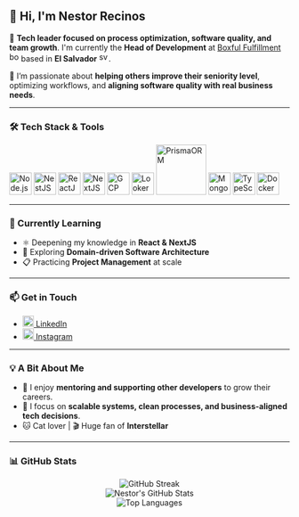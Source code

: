 <!--v2-->
## 👋 Hi, I'm Nestor Recinos

🎯 **Tech leader focused on process optimization, software quality, and team growth**. I'm currently the **Head of Development** at [Boxful Fulfillment](https://boxful.com) <img src='https://media.licdn.com/dms/image/D4E0BAQERfDu5UlfS_A/company-logo_200_200/0/1697143892149/boxful_latam_logo?e=2147483647&v=beta&t=jD0usBPCj6_VX8xKvPsMjYz8CE8uJDLMjEXx-eBBHqI' alt='boxful_logo' width='17px'> based in **El Salvador** <img src='https://cdn-icons-png.flaticon.com/512/299/299933.png' alt='sv_flag' width='17px'>.

🚀 I’m passionate about **helping others improve their seniority level**, optimizing workflows, and **aligning software quality with real business needs**.

---

### 🛠️ Tech Stack & Tools

<p align="left">
  <img src="https://cdn.jsdelivr.net/gh/devicons/devicon/icons/nodejs/nodejs-original.svg" width="40" alt="Node.js" />
  <img src="https://nestjs.com/img/logo-small.svg" width="40" alt="NestJS" />
  <img src="https://cdn.jsdelivr.net/gh/devicons/devicon/icons/react/react-original.svg" width="40" alt="ReactJS" />
  <img src="https://cdn.jsdelivr.net/gh/devicons/devicon/icons/nextjs/nextjs-original.svg" width="40" alt="NextJS" />
  <img src="https://cdn.jsdelivr.net/gh/devicons/devicon/icons/googlecloud/googlecloud-original.svg" width="40" alt="GCP" />
  <img src="https://oredata.com/wp-content/uploads/2025/02/looker-icon.png" width="40" alt="Looker" />
  <img src="https://prismalens.vercel.app/header/logo-dark.svg" width="90" alt="PrismaORM" />
  <img src="https://cdn.jsdelivr.net/gh/devicons/devicon/icons/mongodb/mongodb-original.svg" width="40" alt="MongoDB" />
  <img src="https://cdn.jsdelivr.net/gh/devicons/devicon/icons/typescript/typescript-original.svg" width="40" alt="TypeScript" />
  <img src="https://cdn.iconscout.com/icon/free/png-256/free-docker-logo-icon-download-in-svg-png-gif-file-formats--brand-development-tools-pack-logos-icons-226091.png?f=webp" width="40" alt="Docker">
</p>

---

### 🧠 Currently Learning

- ⚛️ Deepening my knowledge in **React & NextJS**
- 🧩 Exploring **Domain-driven Software Architecture**
- 📋 Practicing **Project Management** at scale

---

### 📫 Get in Touch

- [<img src='https://cdn-icons-png.flaticon.com/512/174/174857.png' width='20px'> LinkedIn](https://www.linkedin.com/in/nrecinosdev/)
- [<img src='http://assets.stickpng.com/images/580b57fcd9996e24bc43c521.png' width='20px'> Instagram](https://www.instagram.com/nrecinos.dev/)

---

### 💡 A Bit About Me

- 👥 I enjoy **mentoring and supporting other developers** to grow their careers.
- 🧠 I focus on **scalable systems, clean processes, and business-aligned tech decisions**.
- 🐱 Cat lover | 🎬 Huge fan of **Interstellar**

---

### 📊 GitHub Stats

<p align="center">
  <img src="https://streak-stats.demolab.com/?user=nrecinos2001" alt="GitHub Streak" />
  <br />
  <img src="https://github-readme-stats.vercel.app/api?username=nrecinos2001&show_icons=true&theme=default" alt="Nestor's GitHub Stats" />
  <br />
  <img src="https://github-readme-stats.vercel.app/api/top-langs/?username=nrecinos2001&layout=compact" alt="Top Languages" />
</p>


<!-- ## Hi there 👋

### 🔭 I am currently working as Head of Development at Boxful Fulfillment <img src='https://media.licdn.com/dms/image/D4E0BAQERfDu5UlfS_A/company-logo_200_200/0/1697143892149/boxful_latam_logo?e=2147483647&v=beta&t=jD0usBPCj6_VX8xKvPsMjYz8CE8uJDLMjEXx-eBBHqI' alt='boxful_logo' width='17px'> in El Salvador <img src='https://cdn-icons-png.flaticon.com/512/299/299933.png' alt='sv_flag' width='17px'>

### 📫 How to reach me:
* <img src='https://cdn-icons-png.flaticon.com/512/174/174857.png' alt='LinkedIn' width='20px'> as [Nestor Recinos](https://www.linkedin.com/in/nrecinosdev/)
* <img src='http://assets.stickpng.com/images/580b57fcd9996e24bc43c521.png' alt='ig' width='20px'> as [@nrecinos.dev](https://www.instagram.com/nrecinos.dev/)
 
### 🌱 I’m currently learning:
* React <img src='https://upload.wikimedia.org/wikipedia/commons/thumb/a/a7/React-icon.svg/2300px-React-icon.svg.png' width='17px'>
* Project Management :memo:
* Software Architecture 👨‍💻

### ⚡ Fun fact:
* I love cats! 🐱
* One of my favourites movies is Interestellar 🚀


### 📊 My Stats
[![GitHub Streak](https://streak-stats.demolab.com/?user=nrecinos2001)](https://git.io/streak-stats) </br>
[![Nestor's GitHub stats](https://github-readme-stats.vercel.app/api?username=nrecinos2001)](https://github.com/anuraghazra/github-readme-stats) </br>
![Top Langs](https://github-readme-stats.vercel.app/api/top-langs/?username=nrecinos2001&layout=compact)
-->

<!--
**nestorrecinosUCA/nestorrecinosUCA** is a ✨ _special_ ✨ repository because its `README.md` (this file) appears on your GitHub profile.

Here are some ideas to get you started:
- 👯 I’m looking to collaborate on ...
- 🤔 I’m looking for help with ...
- 💬 Ask me about ...

- 😄 Pronouns: ...
- ⚡ Fun fact: ...
-->
